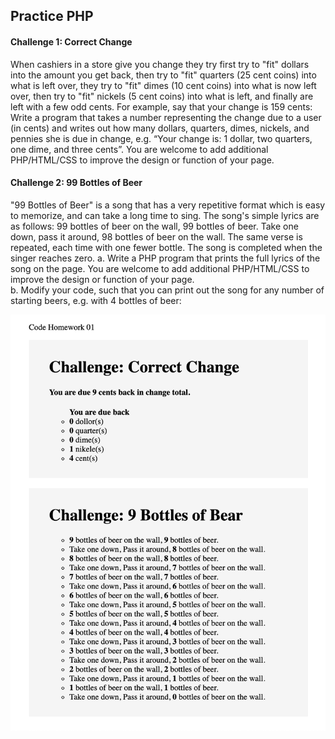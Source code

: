 ## Practice PHP

#### Challenge 1: Correct Change
When cashiers in a store give you change they try first try to "fit" dollars into the amount you get back, then try to "fit" quarters (25 cent coins) into what is left over, they try to "fit" dimes (10 cent coins) into what is now left over, then try to "fit" nickels (5 cent coins) into what is left, and finally are left with a few odd cents. For example, say that your change is 159 cents:
Write a program that takes a number representing the change due to a user (in cents) and writes out how many dollars, quarters, dimes, nickels, and pennies she is due in change, e.g. “Your change is: 1 dollar, two quarters, one dime, and three cents”.  You are welcome to add additional PHP/HTML/CSS to improve the design or function of your page.

#### Challenge 2: 99 Bottles of Beer
"99 Bottles of Beer" is a song that has a very repetitive format which is easy to memorize, and can take a long time to sing. The song's simple lyrics are as follows:
99 bottles of beer on the wall, 99 bottles of beer. Take one down, pass it around, 98 bottles of beer on the wall.
The same verse is repeated, each time with one fewer bottle. The song is completed when the singer reaches zero.
a. Write a PHP program that prints the full lyrics of the song on the page. You are welcome to add additional PHP/HTML/CSS to improve the design or function of your page.  
b. Modify your code, such that you can print out the song for any number of starting beers, e.g. with 4 bottles of beer:

![hw1.png](hw1.png)
